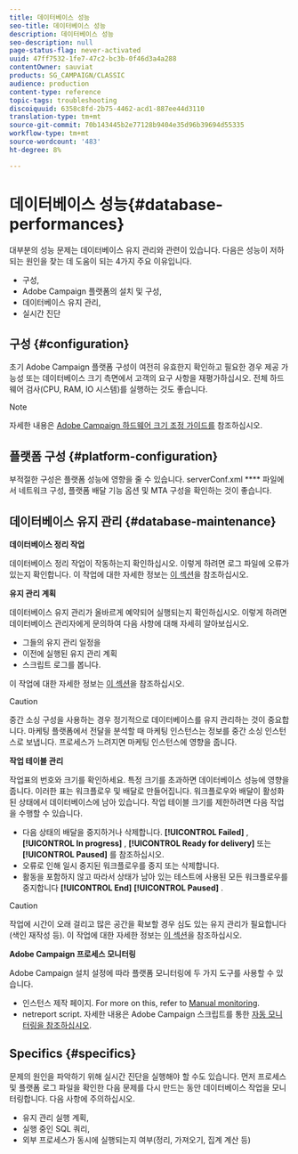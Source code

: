 ```yaml
---
title: 데이터베이스 성능
seo-title: 데이터베이스 성능
description: 데이터베이스 성능
seo-description: null
page-status-flag: never-activated
uuid: 47ff7532-1fe7-47c2-bc3b-0f46d3a4a288
contentOwner: sauviat
products: SG_CAMPAIGN/CLASSIC
audience: production
content-type: reference
topic-tags: troubleshooting
discoiquuid: 6358c8fd-2b75-4462-acd1-887ee44d3110
translation-type: tm+mt
source-git-commit: 70b143445b2e77128b9404e35d96b39694d55335
workflow-type: tm+mt
source-wordcount: '483'
ht-degree: 8%

---
```



# 데이터베이스 성능{#database-performances}

대부분의 성능 문제는 데이터베이스 유지 관리와 관련이 있습니다. 다음은 성능이 저하되는 원인을 찾는 데 도움이 되는 4가지 주요 이유입니다.

* 구성,
* Adobe Campaign 플랫폼의 설치 및 구성,
* 데이터베이스 유지 관리,
* 실시간 진단

## 구성 {#configuration}

초기 Adobe Campaign 플랫폼 구성이 여전히 유효한지 확인하고 필요한 경우 제공 가능성 또는 데이터베이스 크기 측면에서 고객의 요구 사항을 재평가하십시오. 전체 하드웨어 검사(CPU, RAM, IO 시스템)를 실행하는 것도 좋습니다.

>[!NOTE]
>
>자세한 내용은 [Adobe Campaign 하드웨어 크기 조정 가이드를](https://helpx.adobe.com/kr/campaign/kb/hardware-sizing-guide.html) 참조하십시오.

## 플랫폼 구성 {#platform-configuration}

부적절한 구성은 플랫폼 성능에 영향을 줄 수 있습니다. serverConf.xml **** 파일에서 네트워크 구성, 플랫폼 배달 기능 옵션 및 MTA 구성을 확인하는 것이 좋습니다.

## 데이터베이스 유지 관리 {#database-maintenance}

**데이터베이스 정리 작업**

데이터베이스 정리 작업이 작동하는지 확인하십시오. 이렇게 하려면 로그 파일에 오류가 있는지 확인합니다. 이 작업에 대한 자세한 정보는 [이 섹션](../../production/using/database-cleanup-workflow.md)을 참조하십시오.

**유지 관리 계획**

데이터베이스 유지 관리가 올바르게 예약되어 실행되는지 확인하십시오. 이렇게 하려면 데이터베이스 관리자에게 문의하여 다음 사항에 대해 자세히 알아보십시오.

* 그들의 유지 관리 일정을
* 이전에 실행된 유지 관리 계획
* 스크립트 로그를 봅니다.

이 작업에 대한 자세한 정보는 [이 섹션](../../production/using/recommendations.md)을 참조하십시오.

>[!CAUTION]
>
>중간 소싱 구성을 사용하는 경우 정기적으로 데이터베이스를 유지 관리하는 것이 중요합니다. 마케팅 플랫폼에서 전달을 분석할 때 마케팅 인스턴스는 정보를 중간 소싱 인스턴스로 보냅니다. 프로세스가 느려지면 마케팅 인스턴스에 영향을 줍니다.

**작업 테이블 관리**

작업표의 번호와 크기를 확인하세요. 특정 크기를 초과하면 데이터베이스 성능에 영향을 줍니다. 이러한 표는 워크플로우 및 배달로 만들어집니다. 워크플로우와 배달이 활성화된 상태에서 데이터베이스에 남아 있습니다. 작업 테이블 크기를 제한하려면 다음 작업을 수행할 수 있습니다.

* 다음 상태의 배달을 중지하거나 삭제합니다. **[!UICONTROL Failed]** , **[!UICONTROL In progress]** , **[!UICONTROL Ready for delivery]** 또는 **[!UICONTROL Paused]** 를 참조하십시오.
* 오류로 인해 일시 중지된 워크플로우를 중지 또는 삭제합니다.
* 활동을 포함하지 않고 따라서 상태가 남아 있는 테스트에 사용된 모든 워크플로우를 중지합니다 **[!UICONTROL End]** **[!UICONTROL Paused]** .

>[!CAUTION]
>
>작업에 시간이 오래 걸리고 많은 공간을 확보할 경우 심도 있는 유지 관리가 필요합니다(색인 재작성 등). 이 작업에 대한 자세한 정보는 [이 섹션](../../production/using/recommendations.md)을 참조하십시오.

**Adobe Campaign 프로세스 모니터링**

Adobe Campaign 설치 설정에 따라 플랫폼 모니터링에 두 가지 도구를 사용할 수 있습니다.

* 인스턴스 제작 페이지. For more on this, refer to [Manual monitoring](../../production/using/monitoring-processes.md#manual-monitoring).
* netreport script. 자세한 내용은 Adobe Campaign 스크립트를 통한 [자동 모니터링을 참조하십시오](../../production/using/monitoring-processes.md#automatic-monitoring-via-adobe-campaign-scripts).

## Specifics {#specifics}

문제의 원인을 파악하기 위해 실시간 진단을 실행해야 할 수도 있습니다. 먼저 프로세스 및 플랫폼 로그 파일을 확인한 다음 문제를 다시 만드는 동안 데이터베이스 작업을 모니터링합니다. 다음 사항에 주의하십시오.

* 유지 관리 실행 계획,
* 실행 중인 SQL 쿼리,
* 외부 프로세스가 동시에 실행되는지 여부(정리, 가져오기, 집계 계산 등)

